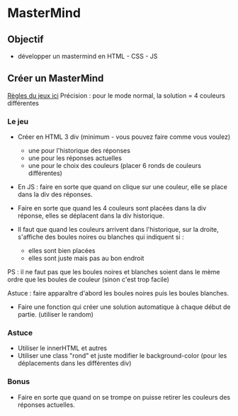 # MasterMind

## Objectif

- développer un mastermind en HTML - CSS - JS

## Créer un MasterMind

[Règles du jeux ici](https://fr.wikipedia.org/wiki/Mastermind)
Précision : pour le mode normal, la solution  = 4 couleurs différentes

### Le jeu

* Créer en HTML 3 div (minimum - vous pouvez faire comme vous voulez)
	- une pour l'historique des réponses
	- une pour les réponses actuelles
	- une pour le choix des couleurs (placer 6 ronds de couleurs différentes)

* En JS : faire en sorte que quand on clique sur une couleur, elle se place dans la div des réponses.

* Faire en sorte que quand les 4 couleurs sont placées dans la div réponse, elles se déplacent dans la div historique.

* Il faut que quand les couleurs arrivent dans l'historique, sur la droite, s'affiche des boules noires ou blanches qui indiquent si :
	- elles sont bien placées
	- elles sont juste mais pas au bon endroit

PS : il ne faut pas que les boules noires et blanches soient dans le mème ordre que les boules de couleur (sinon c'est trop facile)

Astuce : faire apparaître d'abord les boules noires puis les boules blanches.

* Faire une fonction qui créer une solution automatique à chaque début de partie. (utiliser le random)

### Astuce

* Utiliser le innerHTML et autres
* Utiliser une class "rond" et juste modifier le background-color (pour les déplacements dans les différentes div)


### Bonus

* Faire en sorte que quand on se trompe on puisse retirer les couleurs des réponses actuelles.
